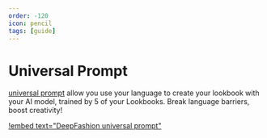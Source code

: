 ```yaml
---
order: -120
icon: pencil
tags: [guide]
---
```


# Universal Prompt

[universal prompt](/guides/universalprompt/) allow you use your language to create your lookbook with your AI model, trained by 5 of your Lookbooks. 
Break language barriers, boost creativity! 

[!embed text="DeepFashion universal prompt"](https://www.youtube.com/embed/1GcpuwmU2zI)
